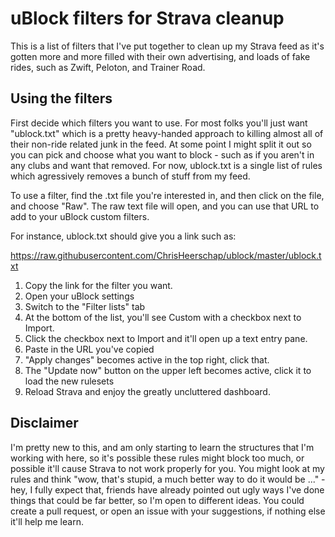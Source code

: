 # uBlock filters for Strava cleanup

This is a list of filters that I've put together to clean up my Strava feed as it's gotten more and more filled with their own advertising, and loads of fake rides, such as Zwift, Peloton, and Trainer Road.

## Using the filters

First decide which filters you want to use. For most folks you'll just want "ublock.txt" which is a pretty heavy-handed approach to killing almost all of their non-ride related junk in the feed. At some point I might split it out so you can pick and choose what you want to block - such as if you aren't in any clubs and want that removed. For now, ublock.txt is a single list of rules which agressively removes a bunch of stuff from my feed.

To use a filter, find the .txt file you're interested in, and then click on the file, and choose "Raw". The raw text file will open, and you can use that URL to add to your uBlock custom filters.

For instance, ublock.txt should give you a link such as:

https://raw.githubusercontent.com/ChrisHeerschap/ublock/master/ublock.txt

1. Copy the link for the filter you want.
1. Open your uBlock settings
1. Switch to the "Filter lists" tab
1. At the bottom of the list, you'll see Custom with a checkbox next to Import. 
1. Click the checkbox next to Import and it'll open up a text entry pane.
1. Paste in the URL you've copied
1. "Apply changes" becomes active in the top right, click that.
1. The "Update now" button on the upper left becomes active, click it to load the new rulesets
1. Reload Strava and enjoy the greatly uncluttered dashboard.

## Disclaimer

I'm pretty new to this, and am only starting to learn the structures that I'm working with here, so it's possible these rules might block too much, or possible it'll cause Strava to not work properly for you. You might look at my rules and think "wow, that's stupid, a much better way to do it would be ..." - hey, I fully expect that, friends have already pointed out ugly ways I've done things that could be far better, so I'm open to different ideas. You could create a pull request, or open an issue with your suggestions, if nothing else it'll help me learn.
